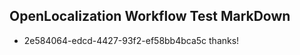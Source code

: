 ## OpenLocalization Workflow Test MarkDown
* 2e584064-edcd-4427-93f2-ef58bb4bca5c 
thanks!<!--HONumber=Mar16_HO3-->

